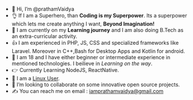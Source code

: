 - :wave: Hi, I’m @prathamVaidya
- :ok_hand: If I am a Superhero, than **Coding is my Superpower**. Its a superpower which lets me create anything I want, **Beyond Imagination!**
- :love_you_gesture: I am currently on my **Learning journey** and I am also doing B.Tech as an extra-curricular activity.
- :+1: I am experienced in PHP, JS, CSS and specialized frameworks like Laravel. Moreover in C++,Bash for Desktop Apps and Kotlin for android. 
- :pinching_hand: I am 18 and I have either beginner or intermediate experience in mentioned technologies. I beilieve in *Learning on the way*.
- :point_right: Currently Learning NodeJS, ReactNative.
- :muscle: I am a [Linux User](https://memegenerator.net/img/instances/80676461/i-use-linux.jpg).
- :handshake: I’m looking to collaborate on some innovative open source projects.
- :writing_hand: You can reach me on email : iamprathamvaidya@gmail.com



